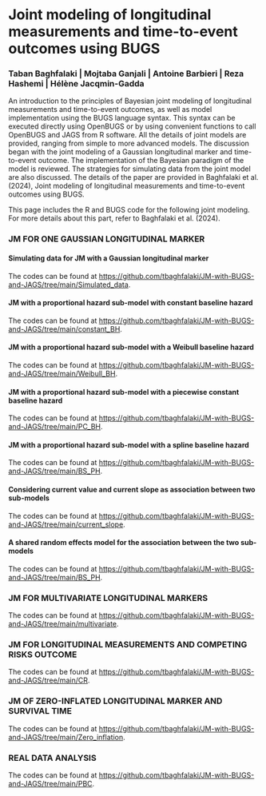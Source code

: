# Joint modeling of longitudinal measurements and time-to-event outcomes using BUGS
### Taban Baghfalaki | Mojtaba Ganjali | Antoine Barbieri | Reza Hashemi | Hélène Jacqmin-Gadda
An introduction to the principles of Bayesian joint modeling of longitudinal measurements and time-to-event outcomes, as well as model implementation using the BUGS language syntax. This syntax can be executed directly using OpenBUGS or by using convenient functions to call OpenBUGS and JAGS from R software. All the details of joint models are provided, ranging from simple to more advanced models. The discussion began with the joint modeling of a Gaussian longitudinal marker and time-to-event outcome. The implementation of the Bayesian paradigm of the model is reviewed. The strategies for simulating data from the joint model are also discussed. The details of the paper are provided in Baghfalaki et al. (2024), Joint modeling of longitudinal measurements and time-to-event outcomes using BUGS. 

This page includes the R and BUGS code for the following joint modeling. For more details about this part, refer to Baghfalaki et al. (2024).

### JM FOR ONE GAUSSIAN LONGITUDINAL MARKER
#### Simulating data for JM with a Gaussian longitudinal marker 
 The codes can be found at https://github.com/tbaghfalaki/JM-with-BUGS-and-JAGS/tree/main/Simulated_data.

#### JM with a proportional hazard sub-model with constant baseline hazard
 The codes can be found at https://github.com/tbaghfalaki/JM-with-BUGS-and-JAGS/tree/main/constant_BH.

#### JM with a proportional hazard sub-model with a Weibull baseline hazard
 The codes can be found at https://github.com/tbaghfalaki/JM-with-BUGS-and-JAGS/tree/main/Weibull_BH.

#### JM with a proportional hazard sub-model with a piecewise constant baseline hazard
 The codes can be found at https://github.com/tbaghfalaki/JM-with-BUGS-and-JAGS/tree/main/PC_BH.

#### JM with a proportional hazard sub-model with a spline baseline hazard
 The codes can be found at https://github.com/tbaghfalaki/JM-with-BUGS-and-JAGS/tree/main/BS_PH.

#### Considering current value and current slope as association between two sub-models
 The codes can be found at https://github.com/tbaghfalaki/JM-with-BUGS-and-JAGS/tree/main/current_slope.

#### A shared random effects model for the association between the two sub-models
 The codes can be found at https://github.com/tbaghfalaki/JM-with-BUGS-and-JAGS/tree/main/BS_PH.

### JM FOR MULTIVARIATE LONGITUDINAL MARKERS
 The codes can be found at https://github.com/tbaghfalaki/JM-with-BUGS-and-JAGS/tree/main/multivariate.

### JM FOR LONGITUDINAL MEASUREMENTS AND COMPETING RISKS OUTCOME
 The codes can be found at https://github.com/tbaghfalaki/JM-with-BUGS-and-JAGS/tree/main/CR.

### JM OF ZERO-INFLATED LONGITUDINAL MARKER AND SURVIVAL TIME
 The codes can be found at https://github.com/tbaghfalaki/JM-with-BUGS-and-JAGS/tree/main/Zero_inflation.

### REAL DATA ANALYSIS
 The codes can be found at https://github.com/tbaghfalaki/JM-with-BUGS-and-JAGS/tree/main/PBC.


